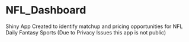 # NFL_Dashboard
Shiny App Created to identify matchup and pricing opportunities for NFL Daily Fantasy Sports
(Due to Privacy Issues this app is not public)
